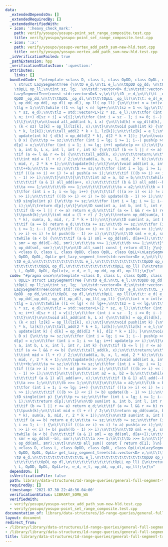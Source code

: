 ```yaml
---
data:
  _extendedDependsOn: []
  _extendedRequiredBy: []
  _extendedVerifiedWith:
  - icon: ':heavy_check_mark:'
    path: verify/yosupo/yosupo-point_set_range_composite.test.cpp
    title: verify/yosupo/yosupo-point_set_range_composite.test.cpp
  - icon: ':x:'
    path: verify/yosupo/yosupo-vertex_add_path_sum-new-hld.test.cpp
    title: verify/yosupo/yosupo-vertex_add_path_sum-new-hld.test.cpp
  _isVerificationFailed: true
  _pathExtension: hpp
  _verificationStatusIcon: ':question:'
  attributes:
    links: []
  bundledCode: "\ntemplate <class D, class L, class OpDD, class OpDL, class OpLL>\
    \ struct LazySegmentTree {\n\tD e_d;\n\tL e_l;\n\tOpDD op_dd; \n\tOpDL op_dl;\n\
    \tOpLL op_ll;\n\tint sz, lg;  \n\tstd::vector<D> d;\n\tstd::vector<L> lz;\n\n\t\
    LazySegmentTree(const std::vector<D>& v,\n\t\t\tD _e_d,\n\t\t\tL _e_l,\n\t\t\t\
    OpDD _op_dd,\n\t\t\tOpDL _op_dl,\n\t\t\tOpLL _op_ll)\n\t\t: e_d(_e_d), e_l(_e_l),\
    \ op_dd(_op_dd), op_dl(_op_dl), op_ll(_op_ll) {\n\t\tint n = int(v.size());\n\t\
    \tlg = 1;\n\t\twhile ((1 << lg) < n) lg++;\n\t\tsz = 1 << lg;\n\t\td = std::vector<D>(2\
    \ * sz, e_d);\n\t\tlz = std::vector<L>(2 * sz, e_l);\n\t\tfor (int i = 0; i <\
    \ n; i++) d[sz + i] = v[i];\n\t\tfor (int i = sz - 1; i >= 0; i--) {\n\t\t\tupdate(i);\n\
    \t\t}\n\t}\n\n\tvoid all_add(int k, L x) {\n\t\td[k] = op_dl(d[k], x);\n\t\tif\
    \ (k < sz) lz[k] = op_ll(lz[k], x);\n\t}\n\n\tvoid push(int k) {\n\t\tall_add(2\
    \ * k, lz[k]);\n\t\tall_add(2 * k + 1, lz[k]);\n\t\tlz[k] = e_l;\n\t}\n\n\tvoid\
    \ update(int k) { d[k] = op_dd(d[2 * k], d[2 * k + 1]); }\n\n\tvoid set(int p,\
    \ D x) {\n\t\tp += sz;\n\t\tfor (int i = lg; i >= 1; i--) push(p >> i);\n\t\t\
    d[p] = x;\n\t\tfor (int i = 1; i <= lg; i++) update(p >> i);\n\t}\n\n\tvoid add(int\
    \ a, int b, L x, int l, int r, int k) {\n\t\tif (b <= l || r <= a) return;\n\t\
    \tif (a <= l && r <= b) {\n\t\t\tall_add(k, x);\n\t\t\treturn;\n\t\t}\n\t\tpush(k);\n\
    \t\tint mid = (l + r) / 2;\n\t\tadd(a, b, x, l, mid, 2 * k);\n\t\tadd(a, b, x,\
    \ mid, r, 2 * k + 1);\n\t\tupdate(k);\n\t}\n\n\tvoid add(int a, int b, L x) {\n\
    \t\t++b;\n\t\ta += sz;\n\t\tb += sz;\n\t\tfor (int i = lg; i >= 1; i--) {\n\t\t\
    \tif (((a >> i) << i) != a) push(a >> i);\n\t\t\tif (((b >> i) << i) != b) push((b\
    \ - 1) >> i);\n\t\t}\n\t\t{\n\t\t\tint a2 = a, b2 = b;\n\t\t\twhile (a < b) {\n\
    \t\t\t\tif (a & 1) all_add(a++, x);\n\t\t\t\tif (b & 1) all_add(--b, x);\n\t\t\
    \t\ta >>= 1;\n\t\t\t\tb >>= 1;\n\t\t\t}\n\t\t\ta = a2;\n\t\t\tb = b2;\n\t\t}\n\
    \t\tfor (int i = 1; i <= lg; i++) {\n\t\t\tif (((a >> i) << i) != a) update(a\
    \ >> i);\n\t\t\tif (((b >> i) << i) != b) update((b - 1) >> i);\n\t\t}\n\t}\n\n\
    \tD single(int p) {\n\t\tp += sz;\n\t\tfor (int i = lg; i >= 1; i--) push(p >>\
    \ i);\n\t\treturn d[p];\n\t}\n\n\tD sum(int a, int b, int l, int r, int k) {\n\
    \t\tif (b <= l || r <= a) return e_d;\n\t\tif (a <= l && r <= b) return d[k];\n\
    \t\tpush(k);\n\t\tint mid = (l + r) / 2;\n\t\treturn op_dd(sum(a, b, l, mid, 2\
    \ * k), sum(a, b, mid, r, 2 * k + 1));\n\t}\n\n\tD sum(int a, int b) {\n\t\t++b;\n\
    \t\tif (a == b) return e_d;\n\t\ta += sz;\n\t\tb += sz;\n\t\tfor (int i = lg;\
    \ i >= 1; i--) {\n\t\t\tif (((a >> i) << i) != a) push(a >> i);\n\t\t\tif (((b\
    \ >> i) << i) != b) push((b - 1) >> i);\n\t\t}\n\t\tD sml = e_d, smr = e_d;\n\t\
    \twhile (a < b) {\n\t\t\tif (a & 1) sml = op_dd(sml, d[a++]);\n\t\t\tif (b & 1)\
    \ smr = op_dd(d[--b], smr);\n\t\t\ta >>= 1;\n\t\t\tb >>= 1;\n\t\t}\n\t\treturn\
    \ op_dd(sml, smr);\n\t}\n\n\tD all_sum() const { return d[1]; }\n};\n\ntemplate\
    \ <class D, class L, class OpDD, class OpDL, class OpLL>\nLazySegmentTree<D, L,\
    \ OpDD, OpDL, OpLL> get_lazy_segment_tree(std::vector<D> v,\n\t\t\t\t\t\t\t\t\t\
    \tD e_d,\n\t\t\t\t\t\t\t\t\t\tL e_l,\n\t\t\t\t\t\t\t\t\t\tOpDD op_dd,\n\t\t\t\t\
    \t\t\t\t\t\tOpDL op_dl,\n\t\t\t\t\t\t\t\t\t\tOpLL op_ll) {\n\treturn LazySegmentTree<D,\
    \ L, OpDD, OpDL, OpLL>(v, e_d, e_l, op_dd, op_dl, op_ll);\n}\n"
  code: "#pragma once\n\ntemplate <class D, class L, class OpDD, class OpDL, class\
    \ OpLL> struct LazySegmentTree {\n\tD e_d;\n\tL e_l;\n\tOpDD op_dd; \n\tOpDL op_dl;\n\
    \tOpLL op_ll;\n\tint sz, lg;  \n\tstd::vector<D> d;\n\tstd::vector<L> lz;\n\n\t\
    LazySegmentTree(const std::vector<D>& v,\n\t\t\tD _e_d,\n\t\t\tL _e_l,\n\t\t\t\
    OpDD _op_dd,\n\t\t\tOpDL _op_dl,\n\t\t\tOpLL _op_ll)\n\t\t: e_d(_e_d), e_l(_e_l),\
    \ op_dd(_op_dd), op_dl(_op_dl), op_ll(_op_ll) {\n\t\tint n = int(v.size());\n\t\
    \tlg = 1;\n\t\twhile ((1 << lg) < n) lg++;\n\t\tsz = 1 << lg;\n\t\td = std::vector<D>(2\
    \ * sz, e_d);\n\t\tlz = std::vector<L>(2 * sz, e_l);\n\t\tfor (int i = 0; i <\
    \ n; i++) d[sz + i] = v[i];\n\t\tfor (int i = sz - 1; i >= 0; i--) {\n\t\t\tupdate(i);\n\
    \t\t}\n\t}\n\n\tvoid all_add(int k, L x) {\n\t\td[k] = op_dl(d[k], x);\n\t\tif\
    \ (k < sz) lz[k] = op_ll(lz[k], x);\n\t}\n\n\tvoid push(int k) {\n\t\tall_add(2\
    \ * k, lz[k]);\n\t\tall_add(2 * k + 1, lz[k]);\n\t\tlz[k] = e_l;\n\t}\n\n\tvoid\
    \ update(int k) { d[k] = op_dd(d[2 * k], d[2 * k + 1]); }\n\n\tvoid set(int p,\
    \ D x) {\n\t\tp += sz;\n\t\tfor (int i = lg; i >= 1; i--) push(p >> i);\n\t\t\
    d[p] = x;\n\t\tfor (int i = 1; i <= lg; i++) update(p >> i);\n\t}\n\n\tvoid add(int\
    \ a, int b, L x, int l, int r, int k) {\n\t\tif (b <= l || r <= a) return;\n\t\
    \tif (a <= l && r <= b) {\n\t\t\tall_add(k, x);\n\t\t\treturn;\n\t\t}\n\t\tpush(k);\n\
    \t\tint mid = (l + r) / 2;\n\t\tadd(a, b, x, l, mid, 2 * k);\n\t\tadd(a, b, x,\
    \ mid, r, 2 * k + 1);\n\t\tupdate(k);\n\t}\n\n\tvoid add(int a, int b, L x) {\n\
    \t\t++b;\n\t\ta += sz;\n\t\tb += sz;\n\t\tfor (int i = lg; i >= 1; i--) {\n\t\t\
    \tif (((a >> i) << i) != a) push(a >> i);\n\t\t\tif (((b >> i) << i) != b) push((b\
    \ - 1) >> i);\n\t\t}\n\t\t{\n\t\t\tint a2 = a, b2 = b;\n\t\t\twhile (a < b) {\n\
    \t\t\t\tif (a & 1) all_add(a++, x);\n\t\t\t\tif (b & 1) all_add(--b, x);\n\t\t\
    \t\ta >>= 1;\n\t\t\t\tb >>= 1;\n\t\t\t}\n\t\t\ta = a2;\n\t\t\tb = b2;\n\t\t}\n\
    \t\tfor (int i = 1; i <= lg; i++) {\n\t\t\tif (((a >> i) << i) != a) update(a\
    \ >> i);\n\t\t\tif (((b >> i) << i) != b) update((b - 1) >> i);\n\t\t}\n\t}\n\n\
    \tD single(int p) {\n\t\tp += sz;\n\t\tfor (int i = lg; i >= 1; i--) push(p >>\
    \ i);\n\t\treturn d[p];\n\t}\n\n\tD sum(int a, int b, int l, int r, int k) {\n\
    \t\tif (b <= l || r <= a) return e_d;\n\t\tif (a <= l && r <= b) return d[k];\n\
    \t\tpush(k);\n\t\tint mid = (l + r) / 2;\n\t\treturn op_dd(sum(a, b, l, mid, 2\
    \ * k), sum(a, b, mid, r, 2 * k + 1));\n\t}\n\n\tD sum(int a, int b) {\n\t\t++b;\n\
    \t\tif (a == b) return e_d;\n\t\ta += sz;\n\t\tb += sz;\n\t\tfor (int i = lg;\
    \ i >= 1; i--) {\n\t\t\tif (((a >> i) << i) != a) push(a >> i);\n\t\t\tif (((b\
    \ >> i) << i) != b) push((b - 1) >> i);\n\t\t}\n\t\tD sml = e_d, smr = e_d;\n\t\
    \twhile (a < b) {\n\t\t\tif (a & 1) sml = op_dd(sml, d[a++]);\n\t\t\tif (b & 1)\
    \ smr = op_dd(d[--b], smr);\n\t\t\ta >>= 1;\n\t\t\tb >>= 1;\n\t\t}\n\t\treturn\
    \ op_dd(sml, smr);\n\t}\n\n\tD all_sum() const { return d[1]; }\n};\n\ntemplate\
    \ <class D, class L, class OpDD, class OpDL, class OpLL>\nLazySegmentTree<D, L,\
    \ OpDD, OpDL, OpLL> get_lazy_segment_tree(std::vector<D> v,\n\t\t\t\t\t\t\t\t\t\
    \tD e_d,\n\t\t\t\t\t\t\t\t\t\tL e_l,\n\t\t\t\t\t\t\t\t\t\tOpDD op_dd,\n\t\t\t\t\
    \t\t\t\t\t\tOpDL op_dl,\n\t\t\t\t\t\t\t\t\t\tOpLL op_ll) {\n\treturn LazySegmentTree<D,\
    \ L, OpDD, OpDL, OpLL>(v, e_d, e_l, op_dd, op_dl, op_ll);\n}\n"
  dependsOn: []
  isVerificationFile: false
  path: library/data-structures/1d-range-queries/general-full-segment-tree.hpp
  requiredBy: []
  timestamp: '2021-07-30 22:48:36-04:00'
  verificationStatus: LIBRARY_SOME_WA
  verifiedWith:
  - verify/yosupo/yosupo-vertex_add_path_sum-new-hld.test.cpp
  - verify/yosupo/yosupo-point_set_range_composite.test.cpp
documentation_of: library/data-structures/1d-range-queries/general-full-segment-tree.hpp
layout: document
redirect_from:
- /library/library/data-structures/1d-range-queries/general-full-segment-tree.hpp
- /library/library/data-structures/1d-range-queries/general-full-segment-tree.hpp.html
title: library/data-structures/1d-range-queries/general-full-segment-tree.hpp
---
```

